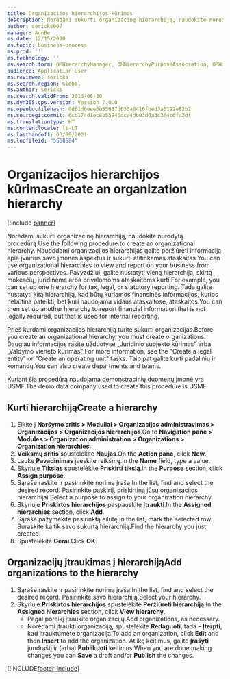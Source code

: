 ```yaml
---
title: Organizacijos hierarchijos kūrimas
description: Norėdami sukurti organizacinę hierarchiją, naudokite nurodytą procedūrą.
author: sericks007
manager: AnnBe
ms.date: 12/15/2020
ms.topic: business-process
ms.prod: ''
ms.technology: ''
ms.search.form: OMHierarchyManager, OMHierarchyPurposeAssociation, OMHierarchySelection, HierarchyDesigner
audience: Application User
ms.reviewer: sericks
ms.search.region: Global
ms.author: sericks
ms.search.validFrom: 2016-06-30
ms.dyn365.ops.version: Version 7.0.0
ms.openlocfilehash: 0d61d6eee3b55087d633a8416fbed3a6192e82b2
ms.sourcegitcommit: 6cb174d1ec8b55946dca4db03d6a3c3f4c6fa2df
ms.translationtype: HT
ms.contentlocale: lt-LT
ms.lasthandoff: 03/09/2021
ms.locfileid: "5560584"
---
```

# <a name="create-an-organization-hierarchy"></a><span data-ttu-id="05942-103">Organizacijos hierarchijos kūrimas</span><span class="sxs-lookup"><span data-stu-id="05942-103">Create an organization hierarchy</span></span>

[!include [banner](../../includes/banner.md)]

<span data-ttu-id="05942-104">Norėdami sukurti organizacinę hierarchiją, naudokite nurodytą procedūrą.</span><span class="sxs-lookup"><span data-stu-id="05942-104">Use the following procedure to create an organizational hierarchy.</span></span> <span data-ttu-id="05942-105">Naudodami organizacijos hierarchijas galite peržiūrėti informaciją apie įvairius savo įmonės aspektus ir sukurti atitinkamas ataskaitas.</span><span class="sxs-lookup"><span data-stu-id="05942-105">You can use organizational hierarchies to view and report on your business from various perspectives.</span></span> <span data-ttu-id="05942-106">Pavyzdžiui, galite nustatyti vieną hierarchiją, skirtą mokesčių, juridinėms arba privalomoms ataskaitoms kurti.</span><span class="sxs-lookup"><span data-stu-id="05942-106">For example, you can set up one hierarchy for tax, legal, or statutory reporting.</span></span> <span data-ttu-id="05942-107">Tada galite nustatyti kitą hierarchiją, kad būtų kuriamos finansinės informacijos, kurios nebūtina pateikti, bet kuri naudojama vidaus ataskaitose, ataskaitos.</span><span class="sxs-lookup"><span data-stu-id="05942-107">You can then set up another hierarchy to report financial information that is not legally required, but that is used for internal reporting.</span></span> 

<span data-ttu-id="05942-108">Prieš kurdami organizacijos hierarchiją turite sukurti organizacijas.</span><span class="sxs-lookup"><span data-stu-id="05942-108">Before you create an organizational hierarchy, you must create organizations.</span></span> <span data-ttu-id="05942-109">Daugiau informacijos rasite užduotyse „Juridinio subjekto kūrimas‟ arba „Valdymo vieneto kūrimas‟.</span><span class="sxs-lookup"><span data-stu-id="05942-109">For more information, see the "Create a legal entity" or "Create an operating unit" tasks.</span></span> <span data-ttu-id="05942-110">Taip pat galite kurti padalinių ir komandų.</span><span class="sxs-lookup"><span data-stu-id="05942-110">You can also create departments and teams.</span></span> 

<span data-ttu-id="05942-111">Kuriant šią procedūrą naudojama demonstracinių duomenų įmonė yra USMF.</span><span class="sxs-lookup"><span data-stu-id="05942-111">The demo data company used to create this procedure is USMF.</span></span>

## <a name="create-a-hierarchy"></a><span data-ttu-id="05942-112">Kurti hierarchiją</span><span class="sxs-lookup"><span data-stu-id="05942-112">Create a hierarchy</span></span>
1. <span data-ttu-id="05942-113">Eikite į **Naršymo sritis > Moduliai > Organizacijos administravimas > Organizacijos > Organizacijos hierarchijos**.</span><span class="sxs-lookup"><span data-stu-id="05942-113">Go to **Navigation pane > Modules > Organization administration > Organizations > Organization hierarchies**.</span></span>
2. <span data-ttu-id="05942-114">**Veiksmų sritis** spustelėkite **Naujas**.</span><span class="sxs-lookup"><span data-stu-id="05942-114">On the **Action pane**, click **New**.</span></span>
3. <span data-ttu-id="05942-115">Lauke **Pavadinimas** įveskite reikšmę.</span><span class="sxs-lookup"><span data-stu-id="05942-115">In the **Name** field, type a value.</span></span>
4. <span data-ttu-id="05942-116">Skyriuje **Tikslas** spustelėkite **Priskirti tikslą**.</span><span class="sxs-lookup"><span data-stu-id="05942-116">In the **Purpose** section, click **Assign purpose**.</span></span>
5. <span data-ttu-id="05942-117">Sąraše raskite ir pasirinkite norimą įrašą.</span><span class="sxs-lookup"><span data-stu-id="05942-117">In the list, find and select the desired record.</span></span> <span data-ttu-id="05942-118">Pasirinkite paskirtį, priskirtiną jūsų organizacijos hierarchijai.</span><span class="sxs-lookup"><span data-stu-id="05942-118">Select a purpose to assign to your organization hierarchy.</span></span>  
6. <span data-ttu-id="05942-119">Skyriuje **Priskirtos hierarchijos** paspauskite **Įtraukti**.</span><span class="sxs-lookup"><span data-stu-id="05942-119">In the **Assigned hierarchies** section, click **Add**.</span></span>
7. <span data-ttu-id="05942-120">Sąraše pažymėkite pasirinktą eilutę.</span><span class="sxs-lookup"><span data-stu-id="05942-120">In the list, mark the selected row.</span></span> <span data-ttu-id="05942-121">Suraskite ką tik savo sukurtą hierarchiją.</span><span class="sxs-lookup"><span data-stu-id="05942-121">Find the hierarchy you just created.</span></span>  
8. <span data-ttu-id="05942-122">Spustelėkite **Gerai**.</span><span class="sxs-lookup"><span data-stu-id="05942-122">Click **OK**.</span></span>

## <a name="add-organizations-to-the-hierarchy"></a><span data-ttu-id="05942-123">Organizacijų įtraukimas į hierarchiją</span><span class="sxs-lookup"><span data-stu-id="05942-123">Add organizations to the hierarchy</span></span>
1. <span data-ttu-id="05942-124">Sąraše raskite ir pasirinkite norimą įrašą.</span><span class="sxs-lookup"><span data-stu-id="05942-124">In the list, find and select the desired record.</span></span> <span data-ttu-id="05942-125">Pasirinkite savo hierarchiją.</span><span class="sxs-lookup"><span data-stu-id="05942-125">Select your hierarchy.</span></span>  
2. <span data-ttu-id="05942-126">Skyriuje **Priskirtos hierarchijos** spustelėkite **Peržiūrėti hierarchiją**.</span><span class="sxs-lookup"><span data-stu-id="05942-126">In the **Assigned hierarchies** section, click **View hierarchy**.</span></span>
    - <span data-ttu-id="05942-127">Pagal poreikį įtraukite organizacijų.</span><span class="sxs-lookup"><span data-stu-id="05942-127">Add organizations, as necessary.</span></span>  
    - <span data-ttu-id="05942-128">Norėdami įtraukti organizaciją, spustelėkite **Redaguoti**, tada – **Įterpti**, kad įtrauktumėte organizaciją.</span><span class="sxs-lookup"><span data-stu-id="05942-128">To add an organization, click **Edit** and then **Insert** to add the organization.</span></span> <span data-ttu-id="05942-129">Atlikę keitimus, galite **Įrašyti** juodraštį ir (arba) **Publikuoti** keitimus.</span><span class="sxs-lookup"><span data-stu-id="05942-129">When you are done making changes you can **Save** a draft and/or **Publish** the changes.</span></span>  



[!INCLUDE[footer-include](../../../../includes/footer-banner.md)]